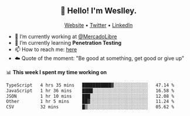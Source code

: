 <h2 align="center">👋 Hello! I'm Weslley.</h2>
<p align="center">
  <a href="http://weslleyneri.com.br">Website</a> •
  <a href="https://twitter.com/Weslley_Neri">Twitter</a> •
  <a href="https://www.linkedin.com/in/weslley-neri-3658908b">LinkedIn</a>
</p>


- 🔭 I’m currently working at [@MercadoLibre](https://github.com/mercadolibre)
- 🌱 I’m currently learning **Penetration Testing**
- 📫 How to reach me: [here](mailto:weslley39@gmail.com)
- ☁️ Quote of the moment: "Be good at something, get good or give up"

📊 **This week I spent my time working on**
<!--START_SECTION:waka-->

```txt
TypeScript   4 hrs 35 mins   ███████████▓░░░░░░░░░░░░░   47.14 %
JavaScript   1 hr 36 mins    ████░░░░░░░░░░░░░░░░░░░░░   16.58 %
JSON         1 hr 10 mins    ███░░░░░░░░░░░░░░░░░░░░░░   12.08 %
Other        1 hr 5 mins     ██▓░░░░░░░░░░░░░░░░░░░░░░   11.24 %
CSV          32 mins         █▒░░░░░░░░░░░░░░░░░░░░░░░   05.62 %
```

<!--END_SECTION:waka-->

<!-- Inspired by https://github.com/gruselhaus/gruselhaus -->